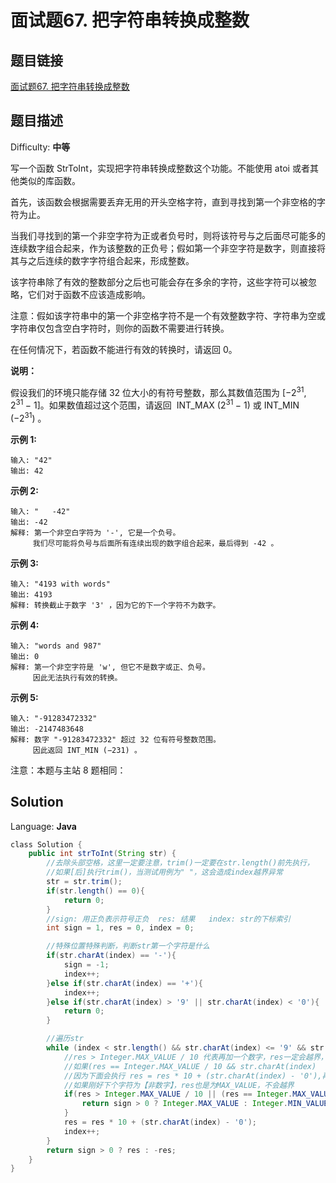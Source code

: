 # 面试题67. 把字符串转换成整数

## 题目链接

[面试题67\. 把字符串转换成整数](https://leetcode-cn.com/problems/ba-zi-fu-chuan-zhuan-huan-cheng-zheng-shu-lcof/)

## 题目描述

Difficulty: **中等**

写一个函数 StrToInt，实现把字符串转换成整数这个功能。不能使用 atoi 或者其他类似的库函数。

首先，该函数会根据需要丢弃无用的开头空格字符，直到寻找到第一个非空格的字符为止。

当我们寻找到的第一个非空字符为正或者负号时，则将该符号与之后面尽可能多的连续数字组合起来，作为该整数的正负号；假如第一个非空字符是数字，则直接将其与之后连续的数字字符组合起来，形成整数。

该字符串除了有效的整数部分之后也可能会存在多余的字符，这些字符可以被忽略，它们对于函数不应该造成影响。

注意：假如该字符串中的第一个非空格字符不是一个有效整数字符、字符串为空或字符串仅包含空白字符时，则你的函数不需要进行转换。

在任何情况下，若函数不能进行有效的转换时，请返回 0。

**说明：**

假设我们的环境只能存储 32 位大小的有符号整数，那么其数值范围为 [−2<sup>31</sup>,  2<sup>31 </sup>− 1]。如果数值超过这个范围，请返回  INT_MAX (2<sup>31 </sup>− 1) 或 INT_MIN (−2<sup>31</sup>) 。

**示例 1:**

```
输入: "42"
输出: 42
```

**示例 2:**

```
输入: "   -42"
输出: -42
解释: 第一个非空白字符为 '-', 它是一个负号。
     我们尽可能将负号与后面所有连续出现的数字组合起来，最后得到 -42 。
```

**示例 3:**

```
输入: "4193 with words"
输出: 4193
解释: 转换截止于数字 '3' ，因为它的下一个字符不为数字。
```

**示例 4:**

```
输入: "words and 987"
输出: 0
解释: 第一个非空字符是 'w', 但它不是数字或正、负号。
     因此无法执行有效的转换。
```

**示例 5:**

```
输入: "-91283472332"
输出: -2147483648
解释: 数字 "-91283472332" 超过 32 位有符号整数范围。 
     因此返回 INT_MIN (−231) 。
```

注意：本题与主站 8 题相同：

## Solution

Language: **Java**

```java
​class Solution {
    public int strToInt(String str) {
        //去除头部空格，这里一定要注意，trim()一定要在str.length()前先执行，
        //如果[后]执行trim()，当测试用例为" "，这会造成index越界异常
        str = str.trim();
        if(str.length() == 0){
            return 0;
        }
        //sign: 用正负表示符号正负  res: 结果   index: str的下标索引
        int sign = 1, res = 0, index = 0;

        //特殊位置特殊判断，判断str第一个字符是什么
        if(str.charAt(index) == '-'){
            sign = -1;
            index++;
        }else if(str.charAt(index) == '+'){
            index++;
        }else if(str.charAt(index) > '9' || str.charAt(index) < '0'){
            return 0;
        }

        //遍历str
        while (index < str.length() && str.charAt(index) <= '9' && str.charAt(index) >= '0'){
            //res > Integer.MAX_VALUE / 10 代表再加一个数字，res一定会越界，所以特殊处理。
            //如果(res == Integer.MAX_VALUE / 10 && str.charAt(index) 【==】 '7')，其实不用return也可以,
            //因为下面会执行 res = res * 10 + (str.charAt(index) - '0'),再来一个while一定会越界，
            //如果刚好下个字符为【非数字】，res也是为MAX_VALUE，不会越界
            if(res > Integer.MAX_VALUE / 10 || (res == Integer.MAX_VALUE / 10 && str.charAt(index) > '7')){
                return sign > 0 ? Integer.MAX_VALUE : Integer.MIN_VALUE;
            }
            res = res * 10 + (str.charAt(index) - '0');
            index++;
        }
        return sign > 0 ? res : -res;
    }
}
```